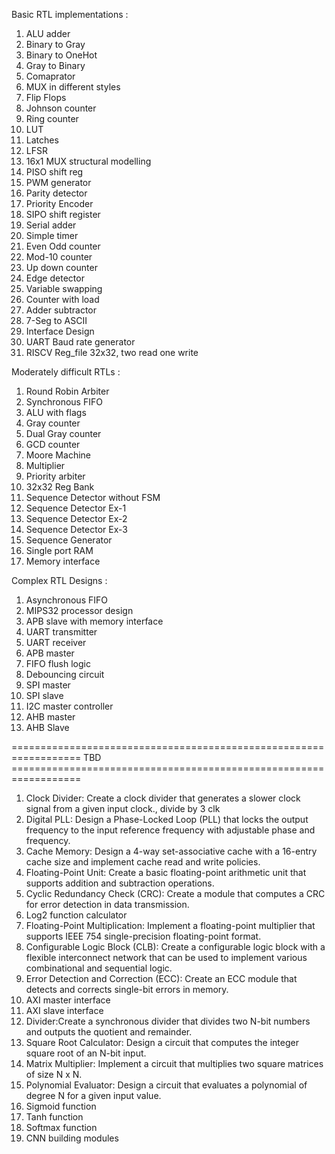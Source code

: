 Basic RTL implementations :

1. ALU adder
2. Binary to Gray
3. Binary to OneHot
4. Gray to Binary
5. Comaprator
6. MUX in different styles
7. Flip Flops
8. Johnson counter
9. Ring counter
10. LUT
11. Latches
12. LFSR
13. 16x1 MUX structural modelling
14. PISO shift reg
15. PWM generator
16. Parity detector
17. Priority Encoder
18. SIPO shift register
19. Serial adder
20. Simple timer
21. Even Odd counter
22. Mod-10 counter
23. Up down counter
24. Edge detector
25. Variable swapping
26. Counter with load
27. Adder subtractor
28. 7-Seg to ASCII
29. Interface Design
30. UART Baud rate generator
31. RISCV Reg_file 32x32, two read one write

Moderately difficult RTLs :

1. Round Robin Arbiter
2. Synchronous FIFO
3. ALU with flags
5. Gray counter
6. Dual Gray counter
7. GCD counter
8. Moore Machine
9. Multiplier
10. Priority arbiter
11. 32x32 Reg Bank
12. Sequence Detector without FSM
13. Sequence Detector Ex-1
14. Sequence Detector Ex-2
15. Sequence Detector Ex-3
16. Sequence Generator
17. Single port RAM
18. Memory interface

Complex RTL Designs :

1. Asynchronous FIFO
2. MIPS32 processor design
3. APB slave with memory interface
4. UART transmitter
5. UART receiver
6. APB master
7. FIFO flush logic
8. Debouncing circuit
9. SPI master
10. SPI slave
11. I2C master controller
12. AHB master
13. AHB Slave


================================================================== TBD ==================================================================


1. Clock Divider: Create a clock divider that generates a slower clock signal from a given input clock., divide by 3 clk
2. Digital PLL: Design a Phase-Locked Loop (PLL) that locks the output frequency to the input reference frequency with adjustable phase and frequency.
3. Cache Memory: Design a 4-way set-associative cache with a 16-entry cache size and implement cache read and write policies.
4. Floating-Point Unit: Create a basic floating-point arithmetic unit that supports addition and subtraction operations.
5. Cyclic Redundancy Check (CRC): Create a module that computes a CRC for error detection in data transmission.
6. Log2 function calculator
7. Floating-Point Multiplication: Implement a floating-point multiplier that supports IEEE 754 single-precision floating-point format.
8. Configurable Logic Block (CLB): Create a configurable logic block with a flexible interconnect network that can be used to implement various combinational and sequential logic.
9. Error Detection and Correction (ECC): Create an ECC module that detects and corrects single-bit errors in memory.
10. AXI master interface
11. AXI slave interface
12. Divider:Create a synchronous divider that divides two N-bit numbers and outputs the quotient and remainder.
13. Square Root Calculator: Design a circuit that computes the integer square root of an N-bit input.
14. Matrix Multiplier: Implement a circuit that multiplies two square matrices of size N x N.
16. Polynomial Evaluator: Design a circuit that evaluates a polynomial of degree N for a given input value.
17. Sigmoid function
18. Tanh function
19. Softmax function
20. CNN building modules






